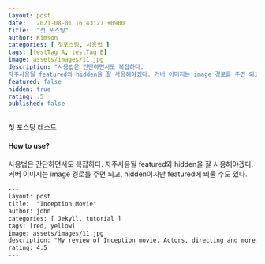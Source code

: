 ```yaml
---
layout: post
date:   2021-08-01 16:43:27 +0900
title:  "첫 포스팅"
author: Kimson
categories: [ 첫포스팅, 사용법 ]
tags: [testTag A, testTag B]
image: assets/images/11.jpg
description: "사용법은 간단하면서도 복잡하다.
자주사용될 featured와 hidden을 잘 사용해야겠다. 커버 이미지는 image 경로를 주면 되고, hidden이지만 featured에 띄울 수도 있다."
featured: false
hidden: true
rating: .5
published: false
---
```


첫 포스팅 테스트

#### How to use?

사용법은 간단하면서도 복잡하다.
자주사용될 featured와 hidden을 잘 사용해야겠다. 커버 이미지는 image 경로를 주면 되고, hidden이지만 featured에 띄울 수도 있다.

```html
---
layout: post
title:  "Inception Movie"
author: john
categories: [ Jekyll, tutorial ]
tags: [red, yellow]
image: assets/images/11.jpg
description: "My review of Inception movie. Actors, directing and more."
rating: 4.5
---
```
